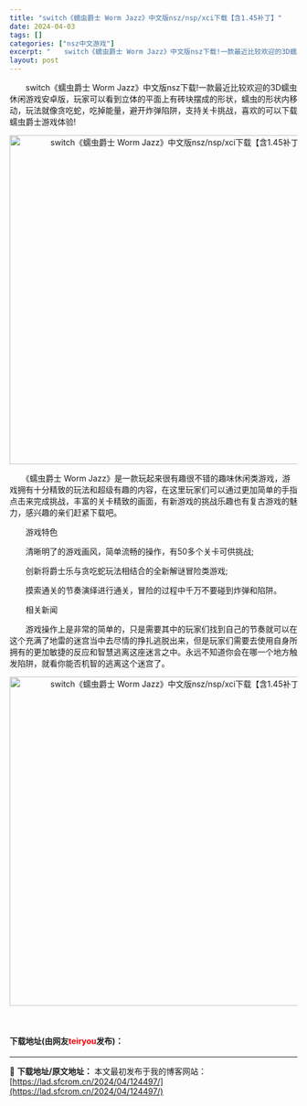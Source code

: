 ```yaml
---
title: "switch《蠕虫爵士 Worm Jazz》中文版nsz/nsp/xci下载【含1.45补丁】"
date: 2024-04-03
tags: []
categories: ["nsz中文游戏"]
excerpt: "　　switch《蠕虫爵士 Worm Jazz》中文版nsz下载!一款最近比较欢迎的3D蠕虫休闲游戏安卓版，玩家可以看到立体的平面上有砖块摆成的形状，蠕虫的形状内移动，玩法就像贪吃蛇，吃掉能量，避开炸弹陷阱，支持关卡挑战，喜欢的可以下载蠕虫爵士游戏体验! 　　《蠕虫爵士 Worm Jazz》是一款玩&hellip;"
layout: post
---
```


 <p>　　switch《蠕虫爵士 Worm Jazz》中文版nsz下载!一款最近比较欢迎的3D蠕虫休闲游戏安卓版，玩家可以看到立体的平面上有砖块摆成的形状，蠕虫的形状内移动，玩法就像贪吃蛇，吃掉能量，避开炸弹陷阱，支持关卡挑战，喜欢的可以下载蠕虫爵士游戏体验!</p> <p align="center"><img align="" border="0" src="https://lad.sfcrom.cn/wp-content/uploads/2024/04/20240403_660d6e57ea784.webp" width="576" alt="switch《蠕虫爵士 Worm Jazz》中文版nsz/nsp/xci下载【含1.45补丁】" /></p> <p>　　《蠕虫爵士 Worm Jazz》是一款玩起来很有趣很不错的趣味休闲类游戏，游戏拥有十分精致的玩法和超级有趣的内容，在这里玩家们可以通过更加简单的手指点击来完成挑战，丰富的关卡精致的画面，有新游戏的挑战乐趣也有复古游戏的魅力，感兴趣的亲们赶紧下载吧。</p> <p>　　游戏特色</p> <p>　　清晰明了的游戏画风，简单流畅的操作，有50多个关卡可供挑战;</p> <p>　　创新将爵士乐与贪吃蛇玩法相结合的全新解谜冒险类游戏;</p> <p>　　摸索通关的节奏演绎进行通关，冒险的过程中千万不要碰到炸弹和陷阱。</p> <p>　　相关新闻</p> <p>　　游戏操作上是非常的简单的，只是需要其中的玩家们找到自己的节奏就可以在这个充满了地雷的迷宫当中去尽情的挣扎逃脱出来，但是玩家们需要去使用自身所拥有的更加敏捷的反应和智慧逃离这座迷言之中。永远不知道你会在哪一个地方触发陷阱，就看你能否机智的逃离这个迷宫了。</p> <p align="center"><img align="" border="0" src="https://lad.sfcrom.cn/wp-content/uploads/2024/04/20240403_660d6e5854366.webp" width="576" alt="switch《蠕虫爵士 Worm Jazz》中文版nsz/nsp/xci下载【含1.45补丁】" /></p> <p align="center">&nbsp;</p> <p><h4>下载地址(由网友<font color="red">teiryou</font>发布)：</h4></p> 

---
📖 **下载地址/原文地址：** 本文最初发布于我的博客网站：[https://lad.sfcrom.cn/2024/04/124497/](https://lad.sfcrom.cn/2024/04/124497/)
